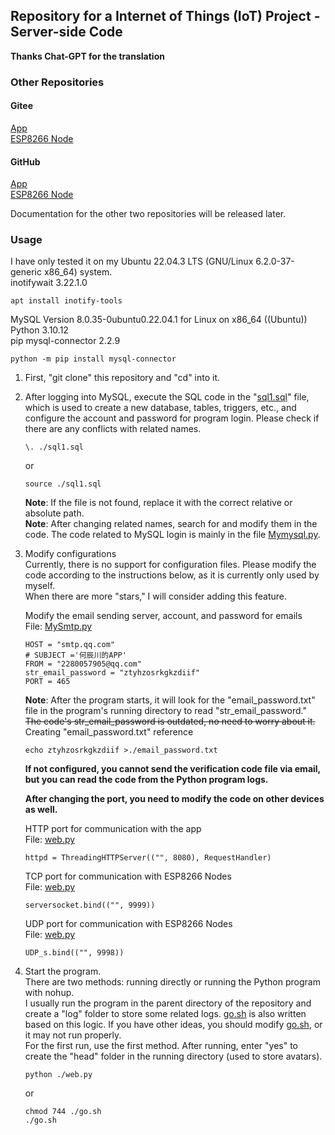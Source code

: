  ## Repository for a Internet of Things (IoT) Project - Server-side Code

**Thanks Chat-GPT for the translation**

### Other Repositories
#### Gitee
[App](https://gitee.com/he_chen_chuan/Mytabs)  
[ESP8266 Node](https://gitee.com/he_chen_chuan/node)  

#### GitHub
[App](https://github.com/BAICHEN123/Mytabs)  
[ESP8266 Node](https://github.com/BAICHEN123/node)  

Documentation for the other two repositories will be released later.

### Usage
I have only tested it on my Ubuntu 22.04.3 LTS (GNU/Linux 6.2.0-37-generic x86_64) system.  
inotifywait 3.22.1.0   
```
apt install inotify-tools
```
MySQL Version 8.0.35-0ubuntu0.22.04.1 for Linux on x86_64 ((Ubuntu))   
Python 3.10.12   
pip mysql-connector 2.2.9
```
python -m pip install mysql-connector
```
1. First, "git clone" this repository and "cd" into it.
2. After logging into MySQL, execute the SQL code in the "[sql1.sql](./sql1.sql)" file, which is used to create a new database, tables, triggers, etc., and configure the account and password for program login. Please check if there are any conflicts with related names.
    ```
    \. ./sql1.sql
    ```  
    or  
    ```
    source ./sql1.sql
    ```  

    **Note**: If the file is not found, replace it with the correct relative or absolute path.  
    **Note**: After changing related names, search for and modify them in the code. The code related to MySQL login is mainly in the file [Mymysql.py](./Mymysql.py).  
3. Modify configurations  
Currently, there is no support for configuration files. Please modify the code according to the instructions below, as it is currently only used by myself.  
When there are more "stars," I will consider adding this feature.  

    Modify the email sending server, account, and password for emails  
    File: [MySmtp.py](./MySmtp.py)
    ```  
    HOST = "smtp.qq.com"
    # SUBJECT ='何辰川的APP'
    FROM = "2280057905@qq.com"
    str_email_password = "ztyhzosrkgkzdiif"
    PORT = 465
    ```
    **Note**: After the program starts, it will look for the "email_password.txt" file in the program's running directory to read "str_email_password."  
    ~~The code's str_email_password is outdated, no need to worry about it.~~  
    Creating "email_password.txt" reference  
    ```
    echo ztyhzosrkgkzdiif >./email_password.txt
    ```
    **If not configured, you cannot send the verification code file via email, but you can read the code from the Python program logs.**

    **After changing the port, you need to modify the code on other devices as well.**

    HTTP port for communication with the app  
    File: [web.py](./web.py)
    ``` 
    httpd = ThreadingHTTPServer(("", 8080), RequestHandler)
    ```


    TCP port for communication with ESP8266 Nodes  
    File: [web.py](./web.py)
    ```         
    serversocket.bind(("", 9999))
    ```


    UDP port for communication with ESP8266 Nodes  
    File: [web.py](./web.py)
    ```         
    UDP_s.bind(("", 9998))
    ```


4. Start the program.  
    There are two methods: running directly or running the Python program with nohup.  
    I usually run the program in the parent directory of the repository and create a "log" folder to store some related logs. [go.sh](./go.sh) is also written based on this logic. If you have other ideas, you should modify [go.sh](./go.sh), or it may not run properly.  
    For the first run, use the first method. After running, enter "yes" to create the "head" folder in the running directory (used to store avatars).

    ```
    python ./web.py
    ```  
    or  
    ```
    chmod 744 ./go.sh
    ./go.sh
    ```  